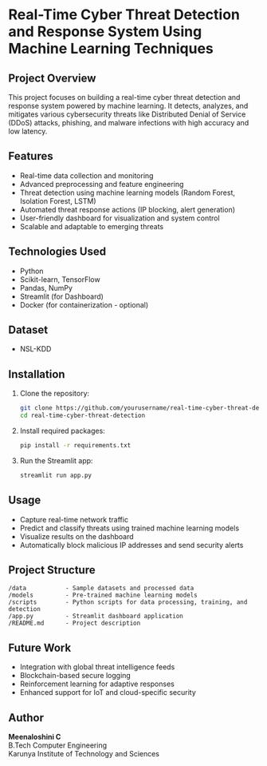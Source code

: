 # Real-Time Cyber Threat Detection and Response System Using Machine Learning Techniques

## Project Overview
This project focuses on building a real-time cyber threat detection and response system powered by machine learning. It detects, analyzes, and mitigates various cybersecurity threats like Distributed Denial of Service (DDoS) attacks, phishing, and malware infections with high accuracy and low latency.

## Features
- Real-time data collection and monitoring
- Advanced preprocessing and feature engineering
- Threat detection using machine learning models (Random Forest, Isolation Forest, LSTM)
- Automated threat response actions (IP blocking, alert generation)
- User-friendly dashboard for visualization and system control
- Scalable and adaptable to emerging threats

## Technologies Used
- Python
- Scikit-learn, TensorFlow
- Pandas, NumPy
- Streamlit (for Dashboard)
- Docker (for containerization - optional)

## Dataset
- NSL-KDD

## Installation

1. Clone the repository:
   ```bash
   git clone https://github.com/yourusername/real-time-cyber-threat-detection.git
   cd real-time-cyber-threat-detection
   ```

2. Install required packages:
   ```bash
   pip install -r requirements.txt
   ```

3. Run the Streamlit app:
   ```bash
   streamlit run app.py
   ```

## Usage
- Capture real-time network traffic
- Predict and classify threats using trained machine learning models
- Visualize results on the dashboard
- Automatically block malicious IP addresses and send security alerts

## Project Structure
```
/data           - Sample datasets and processed data
/models         - Pre-trained machine learning models
/scripts        - Python scripts for data processing, training, and detection
/app.py         - Streamlit dashboard application
/README.md      - Project description
```

## Future Work
- Integration with global threat intelligence feeds
- Blockchain-based secure logging
- Reinforcement learning for adaptive responses
- Enhanced support for IoT and cloud-specific security

## Author
**Meenaloshini C**  
B.Tech Computer Engineering  
Karunya Institute of Technology and Sciences

